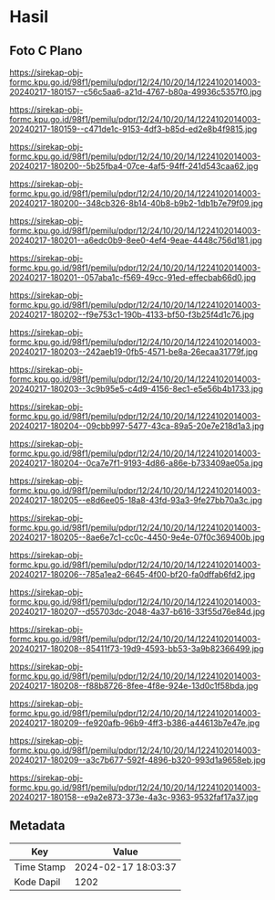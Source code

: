 # Hasil

## Foto C Plano

https://sirekap-obj-formc.kpu.go.id/98f1/pemilu/pdpr/12/24/10/20/14/1224102014003-20240217-180157--c56c5aa6-a21d-4767-b80a-49936c5357f0.jpg

https://sirekap-obj-formc.kpu.go.id/98f1/pemilu/pdpr/12/24/10/20/14/1224102014003-20240217-180159--c471de1c-9153-4df3-b85d-ed2e8b4f9815.jpg

https://sirekap-obj-formc.kpu.go.id/98f1/pemilu/pdpr/12/24/10/20/14/1224102014003-20240217-180200--5b25fba4-07ce-4af5-94ff-241d543caa62.jpg

https://sirekap-obj-formc.kpu.go.id/98f1/pemilu/pdpr/12/24/10/20/14/1224102014003-20240217-180200--348cb326-8b14-40b8-b9b2-1db1b7e79f09.jpg

https://sirekap-obj-formc.kpu.go.id/98f1/pemilu/pdpr/12/24/10/20/14/1224102014003-20240217-180201--a6edc0b9-8ee0-4ef4-9eae-4448c756d181.jpg

https://sirekap-obj-formc.kpu.go.id/98f1/pemilu/pdpr/12/24/10/20/14/1224102014003-20240217-180201--057aba1c-f569-49cc-91ed-effecbab66d0.jpg

https://sirekap-obj-formc.kpu.go.id/98f1/pemilu/pdpr/12/24/10/20/14/1224102014003-20240217-180202--f9e753c1-190b-4133-bf50-f3b25f4d1c76.jpg

https://sirekap-obj-formc.kpu.go.id/98f1/pemilu/pdpr/12/24/10/20/14/1224102014003-20240217-180203--242aeb19-0fb5-4571-be8a-26ecaa31779f.jpg

https://sirekap-obj-formc.kpu.go.id/98f1/pemilu/pdpr/12/24/10/20/14/1224102014003-20240217-180203--3c9b95e5-c4d9-4156-8ec1-e5e56b4b1733.jpg

https://sirekap-obj-formc.kpu.go.id/98f1/pemilu/pdpr/12/24/10/20/14/1224102014003-20240217-180204--09cbb997-5477-43ca-89a5-20e7e218d1a3.jpg

https://sirekap-obj-formc.kpu.go.id/98f1/pemilu/pdpr/12/24/10/20/14/1224102014003-20240217-180204--0ca7e7f1-9193-4d86-a86e-b733409ae05a.jpg

https://sirekap-obj-formc.kpu.go.id/98f1/pemilu/pdpr/12/24/10/20/14/1224102014003-20240217-180205--e8d6ee05-18a8-43fd-93a3-9fe27bb70a3c.jpg

https://sirekap-obj-formc.kpu.go.id/98f1/pemilu/pdpr/12/24/10/20/14/1224102014003-20240217-180205--8ae6e7c1-cc0c-4450-9e4e-07f0c369400b.jpg

https://sirekap-obj-formc.kpu.go.id/98f1/pemilu/pdpr/12/24/10/20/14/1224102014003-20240217-180206--785a1ea2-6645-4f00-bf20-fa0dffab6fd2.jpg

https://sirekap-obj-formc.kpu.go.id/98f1/pemilu/pdpr/12/24/10/20/14/1224102014003-20240217-180207--d55703dc-2048-4a37-b616-33f55d76e84d.jpg

https://sirekap-obj-formc.kpu.go.id/98f1/pemilu/pdpr/12/24/10/20/14/1224102014003-20240217-180208--85411f73-19d9-4593-bb53-3a9b82366499.jpg

https://sirekap-obj-formc.kpu.go.id/98f1/pemilu/pdpr/12/24/10/20/14/1224102014003-20240217-180208--f88b8726-8fee-4f8e-924e-13d0c1f58bda.jpg

https://sirekap-obj-formc.kpu.go.id/98f1/pemilu/pdpr/12/24/10/20/14/1224102014003-20240217-180209--fe920afb-96b9-4ff3-b386-a44613b7e47e.jpg

https://sirekap-obj-formc.kpu.go.id/98f1/pemilu/pdpr/12/24/10/20/14/1224102014003-20240217-180209--a3c7b677-592f-4896-b320-993d1a9658eb.jpg

https://sirekap-obj-formc.kpu.go.id/98f1/pemilu/pdpr/12/24/10/20/14/1224102014003-20240217-180158--e9a2e873-373e-4a3c-9363-9532faf17a37.jpg


## Metadata

| Key        | Value               |
| ---------- | ------------------- |
| Time Stamp | 2024-02-17 18:03:37 |
| Kode Dapil | 1202                |




